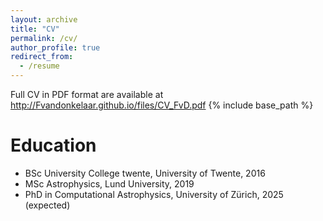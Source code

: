```yaml
---
layout: archive
title: "CV"
permalink: /cv/
author_profile: true
redirect_from:
  - /resume
---
```


Full CV in PDF format are available at http://Fvandonkelaar.github.io/files/CV_FvD.pdf
{% include base_path %}

Education
======
* BSc University College twente, University of Twente, 2016
* MSc Astrophysics, Lund University, 2019
* PhD in Computational Astrophysics, University of Zürich, 2025 (expected)



